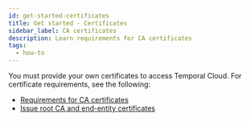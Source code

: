 ```yaml
---
id: get-started-certificates
title: Get started - Certificates
sidebar_label: CA certificates
description: Learn requirements for CA certificates
tags:
  - how-to
---
```


You must provide your own certificates to access Temporal Cloud.
For certificate requirements, see the following:

- [Requirements for CA certificates](/cloud/how-to-manage-certificates-in-temporal-cloud#certificate-requirements)
- [Issue root CA and end-entity certificates](/cloud/how-to-manage-certificates-in-temporal-cloud#issue-root-ca-and-end-entity-certificates)
